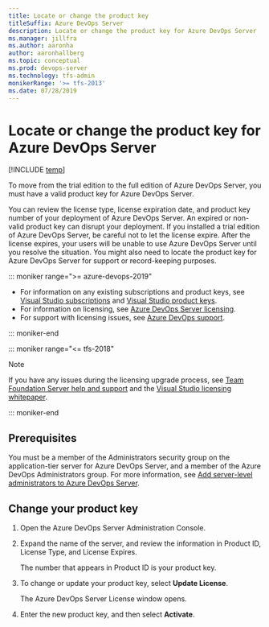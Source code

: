 ```yaml
---
title: Locate or change the product key
titleSuffix: Azure DevOps Server
description: Locate or change the product key for Azure DevOps Server
ms.manager: jillfra
ms.author: aaronha
author: aaronhallberg
ms.topic: conceptual
ms.prod: devops-server
ms.technology: tfs-admin
monikerRange: '>= tfs-2013'
ms.date: 07/28/2019
---
```


# Locate or change the product key for Azure DevOps Server

[!INCLUDE [temp](../_shared/version-tfs-all-versions.md)]

To move from the trial edition to the full edition of Azure DevOps Server, you must have a valid product key for Azure DevOps Server. 

You can review the license type, license expiration date, and product key number of your deployment of Azure DevOps Server. An expired or non-valid product key can disrupt your deployment. If you installed a trial edition of Azure DevOps Server, be careful not to let the license expire. After the license expires, your users will be unable to use Azure DevOps Server until you resolve the situation. You might also need to locate the product key for Azure DevOps Server for support or record-keeping purposes.

::: moniker range=">= azure-devops-2019"

- For information on any existing subscriptions and product keys, see [Visual Studio subscriptions](https://my.visualstudio.com/Subscriptions) and [Visual Studio product keys](https://my.visualstudio.com/ProductKeys).
- For information on licensing, see [Azure DevOps Server licensing](https://azure.microsoft.com/pricing/details/devops/server).
- For support with licensing issues, see [Azure DevOps support](https://azure.microsoft.com/support/devops).
 
::: moniker-end                 

::: moniker range="<= tfs-2018"

> [!NOTE]
> If you have any issues during the licensing upgrade process, see [Team Foundation Server help and support](https://visualstudio.microsoft.com/team-services/tfs-support/) and the [Visual Studio licensing whitepaper](https://visualstudio.microsoft.com/wp-content/uploads/2018/12/Visual-Studio-Licensing-Whitepaper-October-2018.pdf).     

::: moniker-end                 

## Prerequisites

You must be a member of the Administrators security group on the application-tier server for Azure DevOps Server, and a member of the Azure DevOps Administrators group. For more information, see [Add server-level administrators to Azure DevOps Server](/azure/devops/admin/add-administrator).

## Change your product key

1. Open the Azure DevOps Server Administration Console.

2. Expand the name of the server, and review the information in Product ID, License Type, and License Expires.

   The number that appears in Product ID is your product key.

3. To change or update your product key, select **Update License**.

   The Azure DevOps Server License window opens.

4. Enter the new product key, and then select **Activate**.


